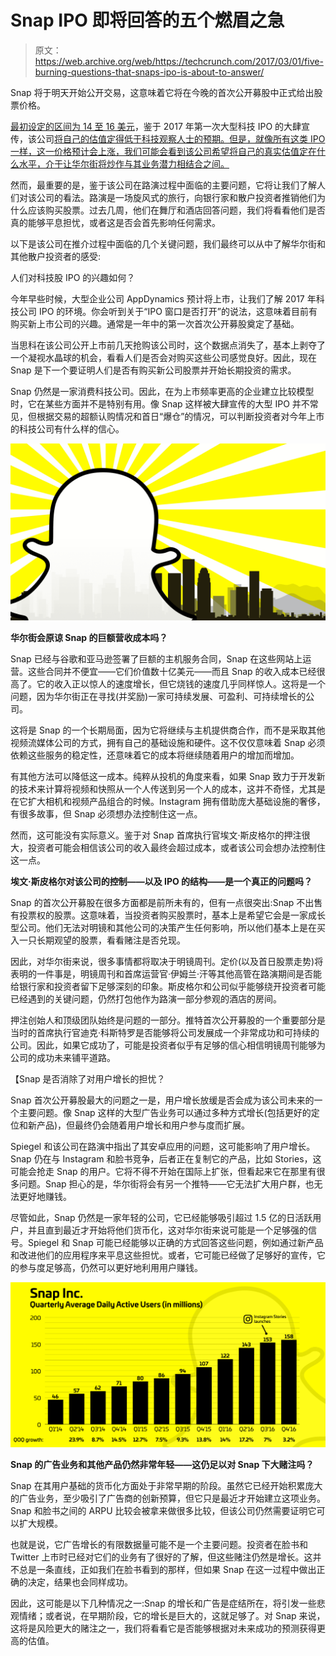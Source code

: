 # Snap IPO 即将回答的五个燃眉之急 

> 原文：<https://web.archive.org/web/https://techcrunch.com/2017/03/01/five-burning-questions-that-snaps-ipo-is-about-to-answer/>

Snap 将于明天开始公开交易，这意味着它将在今晚的首次公开募股中正式给出股票价格。

[最初设定的区间为 14 至 16 美元](https://web.archive.org/web/20221025222246/https://beta.techcrunch.com/2017/02/16/snap-ipo-valuation/)，鉴于 2017 年第一次大型科技 IPO 的大肆宣传，该公司[将自己的估值定得低于科技观察人士的预期。但是，就像所有这类 IPO 一样，这一价格预计会上涨，我们可能会看到该公司希望将自己的真实估值定在什么水平，介于让华尔街将炒作与其业务潜力相结合之间。](https://web.archive.org/web/20221025222246/https://beta.techcrunch.com/2017/02/16/why-snap-would-lowball-its-ipo-valuation/)

然而，最重要的是，鉴于该公司在路演过程中面临的主要问题，它将让我们了解人们对该公司的看法。路演是一场旋风式的旅行，向银行家和散户投资者推销他们为什么应该购买股票。过去几周，他们在舞厅和酒店回答问题，我们将看看他们是否真的能够平息担忧，或者这是否会首先影响任何需求。

以下是该公司在推介过程中面临的几个关键问题，我们最终可以从中了解华尔街和其他散户投资者的感受:

人们对科技股 IPO 的兴趣如何？

今年早些时候，大型企业公司 AppDynamics 预计将上市，让我们了解 2017 年科技公司 IPO 的环境。你会听到关于“IPO 窗口是否打开”的说法，这意味着目前有购买新上市公司的兴趣。通常是一年中的第一次首次公开募股奠定了基础。

当思科在该公司公开上市前几天抢购该公司时，这个数据点消失了，基本上剥夺了一个凝视水晶球的机会，看看人们是否会对购买这些公司感觉良好。因此，现在 Snap 是下一个要证明人们是否有购买新公司股票并开始长期投资的需求。

Snap 仍然是一家消费科技公司。因此，在为上市频率更高的企业建立比较模型时，它在某些方面并不是特别有用。像 Snap 这样被大肆宣传的大型 IPO 并不常见，但根据交易的超额认购情况和首日“爆仓”的情况，可以判断投资者对今年上市的科技公司有什么样的信心。

![snapchat-los-angeles](img/119a21c9600094ce8a2174775c460d9c.png)

**华尔街会原谅 Snap 的巨额营收成本吗？**

Snap 已经与谷歌和亚马逊签署了巨额的主机服务合同，Snap 在这些网站上运营。这些合同并不便宜——它们价值数十亿美元——而且 Snap 的收入成本已经很高了。它的收入正以惊人的速度增长，但它烧钱的速度几乎同样惊人。这将是一个问题，因为华尔街正在寻找(并奖励)一家可持续发展、可盈利、可持续增长的公司。

这将是 Snap 的一个长期局面，因为它将继续与主机提供商合作，而不是采取其他视频流媒体公司的方式，拥有自己的基础设施和硬件。这不仅仅意味着 Snap 必须依赖这些服务的稳定性，还意味着它的成本将继续随着用户的增加而增加。

有其他方法可以降低这一成本。纯粹从投机的角度来看，如果 Snap 致力于开发新的技术来计算将视频和快照从一个人传送到另一个人的成本，这并不奇怪，尤其是在它扩大相机和视频产品组合的时候。Instagram 拥有借助庞大基础设施的奢侈，有很多故事，但 Snap 必须想办法控制住这一点。

然而，这可能没有实际意义。鉴于对 Snap 首席执行官埃文·斯皮格尔的押注很大，投资者可能会相信该公司的收入最终会超过成本，或者该公司会想办法控制住这一点。

**埃文·斯皮格尔对该公司的控制——以及 IPO 的结构——是一个真正的问题吗？**

Snap 的首次公开募股在很多方面都是前所未有的，但有一点很突出:Snap 不出售有投票权的股票。这意味着，当投资者购买股票时，基本上是希望它会是一家成长型公司。他们无法对明镜和其他公司的决策产生任何影响，所以他们基本上是在买入一只长期观望的股票，看看赌注是否兑现。

因此，对华尔街来说，很多事情都将取决于明镜周刊。定价(以及首日股票走势)将表明的一件事是，明镜周刊和首席运营官·伊姆兰·汗等其他高管在路演期间是否能给银行家和投资者留下足够深刻的印象。斯皮格尔和公司似乎能够绕开投资者可能已经遇到的关键问题，仍然打包他作为路演一部分参观的酒店的房间。

押注创始人和顶级团队始终是问题的一部分。推特首次公开募股的一个重要部分是当时的首席执行官迪克·科斯特罗是否能够将公司发展成一个非常成功和可持续的公司。因此，如果它成功了，可能是投资者似乎有足够的信心相信明镜周刊能够为公司的成功未来铺平道路。

【Snap 是否消除了对用户增长的担忧？

Snap 首次公开募股最大的问题之一是，用户增长放缓是否会成为该公司未来的一个主要问题。像 Snap 这样的大型广告业务可以通过多种方式增长(包括更好的定位和新产品)，但最终仍会随着用户增长和用户参与度而扩展。

Spiegel 和该公司在路演中指出了其安卓应用的问题，这可能影响了用户增长。Snap 仍在与 Instagram 和脸书竞争，后者正在复制它的产品，比如 Stories，这可能会抢走 Snap 的用户。它将不得不开始在国际上扩张，但看起来它在那里有很多问题。Snap 担心的是，华尔街将会有另一个推特——它无法扩大用户群，也无法更好地赚钱。

尽管如此，Snap 仍然是一家年轻的公司，它已经能够吸引超过 1.5 亿的日活跃用户，并且直到最近才开始将他们货币化，这对华尔街来说可能是一个足够强的信号。Spiegel 和 Snap 可能已经能够以正确的方式回答这些问题，例如通过新产品和改进他们的应用程序来平息这些担忧。或者，它可能已经做了足够好的宣传，它的参与度足够高，仍然可以更好地利用用户赚钱。

![snapchat-instagram-growth](img/2dcc163f2cdd3dedc28f3ecdc24835ad.png)

**Snap 的广告业务和其他产品仍然非常年轻——这仍足以对 Snap 下大赌注吗？**

Snap 在其用户基础的货币化方面处于非常早期的阶段。虽然它已经开始积累庞大的广告业务，至少吸引了广告商的创新预算，但它只是最近才开始建立这项业务。Snap 和脸书之间的 ARPU 比较会被拿来做很多比较，但该公司仍然需要证明它可以扩大规模。

也就是说，它广告增长的有限数据量可能不是一个主要问题。投资者在脸书和 Twitter 上市时已经对它们的业务有了很好的了解，但这些赌注仍然是增长。这并不总是一条直线，正如我们在脸书看到的那样，但如果 Snap 在这一过程中做出正确的决定，结果也会同样成功。

因此，这可能是以下几种情况之一:Snap 的增长和广告是症结所在，将引发一些悲观情绪；或者说，在早期阶段，它的增长是巨大的，这就足够了。对 Snap 来说，这将是风险更大的赌注之一，我们将看看它是否能够根据对未来成功的预测获得更高的估值。